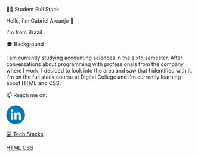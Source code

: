 👨‍🎓  Student Full Stack

Hello, i´m Gabriel Arcanjo 👋

I'm from Brazil

🎓 Background

I am currently studying accounting sciences in the sixth semester. After conversations about programming with professionals from the company where I work, I decided to look into the area and saw that I identified with it. I'm on the full stack course at Digital College and I'm currently learning about HTML and CSS.

📫 Reach me on:

<a href="https://www.linkedin.com/in/gabriel-arcanjo-37586b180"> <img src="linkedin.png" style="width: 50px;"/> 

💻 Tech Stacks

HTML CSS